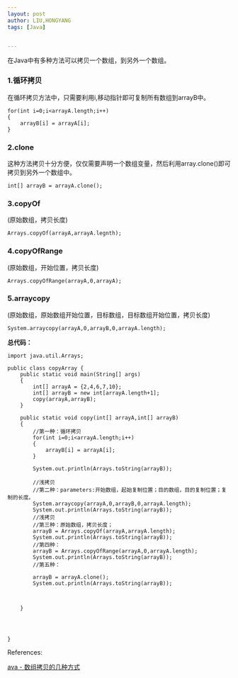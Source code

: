 ```yaml
---
layout: post
author: LIU,HONGYANG
tags: [Java]


---
```






在Java中有多种方法可以拷贝一个数组，到另外一个数组。

### 1.循环拷贝

在循环拷贝方法中，只需要利用i,移动指针即可复制所有数组到arrayB中。

```{java}
for(int i=0;i<arrayA.length;i++)
{
	arrayB[i] = arrayA[i];
}

```


### 2.clone

这种方法拷贝十分方便，仅仅需要声明一个数组变量，然后利用array.clone()即可拷贝到另外一个数组中。

```{java}
int[] arrayB = arrayA.clone();
```


### 3.copyOf

(原始数组，拷贝长度)


```{java}
Arrays.copyOf(arrayA,arrayA.legnth);
```

### 4.copyOfRange


(原始数组，开始位置，拷贝长度)

```{java}
Arrays.copyOfRange(arrayA,0,arrayA);
```


### 5.arraycopy

(原始数组，原始数组开始位置，目标数组，目标数组开始位置，拷贝长度)

```{java}
System.arraycopy(arrayA,0,arrayB,0,arrayA.length);
```



**总代码：**



```{java}
import java.util.Arrays;

public class copyArray {
    public static void main(String[] args)
    {
        int[] arrayA = {2,4,6,7,10};
        int[] arrayB = new int[arrayA.length+1];
        copy(arrayA,arrayB);
    }

    public static void copy(int[] arrayA,int[] arrayB)
    {
        //第一种：循环拷贝
        for(int i=0;i<arrayA.length;i++)
        {
            arrayB[i] = arrayA[i];
        }

        System.out.println(Arrays.toString(arrayB));

        //浅拷贝
        //第二种：parameters:开始数组，起始复制位置；目的数组，目的复制位置；复制的长度。
        System.arraycopy(arrayA,0,arrayB,0,arrayA.length);
        System.out.println(Arrays.toString(arrayB));
        //浅拷贝
        //第三种：原始数组，拷贝长度；
        arrayB = Arrays.copyOf(arrayA,arrayA.length);
        System.out.println(Arrays.toString(arrayB));
        //第四种：
        arrayB = Arrays.copyOfRange(arrayA,0,arrayA.length);
        System.out.println(Arrays.toString(arrayB));
        //第五种：

        arrayB = arrayA.clone();
        System.out.println(Arrays.toString(arrayB));



    }




}

```

References:

[ava - 数组拷贝的几种方式](https://blog.csdn.net/u011669700/article/details/79323251)